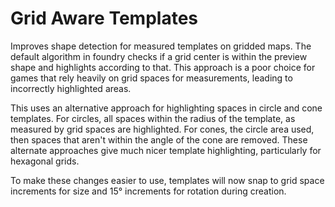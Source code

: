 # Grid Aware Templates

Improves shape detection for measured templates on gridded maps. The default
algorithm in foundry checks if a grid center is within the preview shape and
highlights according to that. This approach is a poor choice for games that
rely heavily on grid spaces for measurements, leading to incorrectly
highlighted areas. 

This uses an alternative approach for highlighting spaces in circle and cone
templates. For circles, all spaces within the radius of the template, as
measured by grid spaces are highlighted. For cones, the circle area used, then
spaces that aren't within the angle of the cone are removed. These alternate
approaches give much nicer template highlighting, particularly for hexagonal
grids.

To make these changes easier to use, templates will now snap to grid space
increments for size and 15° increments for rotation during creation.
